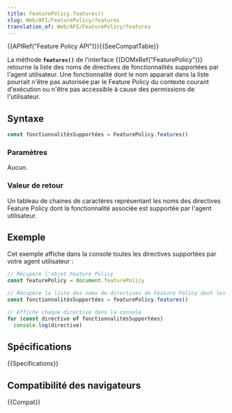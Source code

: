 ```yaml
---
title: FeaturePolicy.features()
slug: Web/API/FeaturePolicy/features
translation_of: Web/API/FeaturePolicy/features
---
```


{{APIRef("Feature Policy API")}}{{SeeCompatTable}}

La méthode **`features()`** de l'interface {{DOMxRef("FeaturePolicy")}} retourne la liste des noms de directives de fonctionnalités supportées par l'agent utilisateur. Une fonctionnalité dont le nom apparait dans la liste pourrait n'être pas autorisée par le Feature Policy du contexte courant d'exécution ou n'être pas accessible à cause des permissions de l'utilisateur.

## Syntaxe

```js
const fonctionnalitésSupportées = FeaturePolicy.features()
```

### Paramètres

Aucun.

### Valeur de retour

Un tableau de chaines de caractères représentant les noms des directives Feature Policy dont la fonctionnalité associée est supportée par l'agent utilisateur.

## Exemple

Cet exemple affiche dans la console toutes les directives supportées par votre agent utilisateur :

```js
// Récupère l'objet Feature Policy
const featurePolicy = document.featurePolicy

// Récupère la liste des noms de directives de Feature Policy dont les fonctionnalités sont supportées
const fonctionnalitésSupportées = featurePolicy.features()

// Affiche chaque directive dans la console
for (const directive of fonctionnalitésSupportées)
  console.log(directive)
```

## Spécifications

{{Specifications}}

## Compatibilité des navigateurs

{{Compat}}
